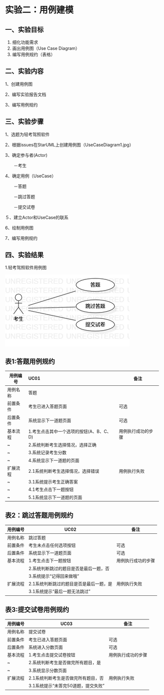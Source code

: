 # 实验二：用例建模

## 一、实验目标

1. 细化功能需求
2. 画出用例图（Use Case Diagram）
3. 编写用例规约（表格）

## 二、实验内容

1、创建用例图

2、编写实验报告文档

3、编写用例规约

## 三、实验步骤

1、选题为轻考驾照软件

2、根据issues在StarUML上创建用例图（UseCaseDiagram1.jpg）

3、确定参与者(Actor)

　　－考生

4、确定用例（UseCase）

　　－答题

　　－跳过答题

　　－提交试卷

５、建立Actor和UseCase的联系

 6、绘制用例图

 7、编写用例规约

## 四、实验结果

1.轻考驾照软件用例图

![](./UseCaseDiagram1.jpg)



## 表1:答题用例规约

| 用例编号 | UC01                                     | 备注               |
| -------- | :--------------------------------------- | ------------------ |
| 用例名称 | 答题                                     |                    |
| 前置条件 | 考生已进入答题页面                       | 可选               |
| 后置条件 | 系统显示下一道题页面                     | 可选               |
| 基本流程 | 1.考生点击其中一个选项的按钮(A、B、C、D) | 用例执行成功的步骤 |
| ~        | 2.系统判断考生选择情况，选择正确         |                    |
| ~        | 3.系统记录考生分数                       |                    |
| ~        | 4.系统显示下一道题的页面                 |                    |
| 扩展流程 | 2.1系统判断考生选择情况，选择错误        | 用例执行失败       |
| ~        | 3.1系统提示考生正确答案                  |                    |
| ~        | 4.1考生点击下一题按钮                    |                    |
| ~        | 5.1系统显示下一道题的页面                |                    |

## 表2：跳过答题用例规约

| 用例编号 | UC02                                    | 备注               |
| -------- | --------------------------------------- | ------------------ |
| 用例名称 | 跳过答题                                |                    |
| 前置条件 | 考生未点击任何选项按钮                  | 可选               |
| 后置条件 | 系统显示下一道题页面                    | 可选               |
| 基本流程 | 1.考生点击下一题按钮                    | 用例执行成功的步骤 |
|          | 2.系统判断跳过的题目是否是最后一题，否  |                    |
|          | 3.系统提示“记得回来做哦”                |                    |
| 扩展流程 | 2.1系统判断跳过的题目是否是最后一题，是 | 用例执行失败       |
|          | 3.1系统提示“最后一题无法跳过”           |                    |



## 表3:提交试卷用例规约

| 用例编号 | UC03                                | 备注               |
| -------- | ----------------------------------- | ------------------ |
| 用例名称 | 提交试卷                            |                    |
| 前置条件 | 考生已进入答题页面                  | 可选               |
| 后置条件 | 系统进入分数页面                    | 可选               |
| 基本流程 | 1.考生点击提交试卷按钮              | 用例执行成功的步骤 |
| ~        | 2.系统判断考生是否做完所有题目，是  |                    |
| ~        | 3.系统显示分数页面                  |                    |
| 扩展流程 | 2.1系统判断考生是否做完所有题目，否 | 用例执行失败       |
|          | 3.1系统提示“未答完50道题，提交失败” |                    |

